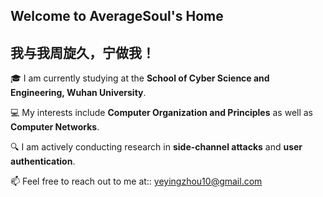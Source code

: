 ## Welcome to AverageSoul's Home

## 我与我周旋久，宁做我！


🎓 I am currently studying at the **School of Cyber Science and Engineering, Wuhan University**.

💻 My interests include **Computer Organization and Principles** as well as **Computer Networks**.

🔍 I am actively conducting research in **side-channel attacks** and **user authentication**.

📫 Feel free to reach out to me at:: yeyingzhou10@gmail.com
